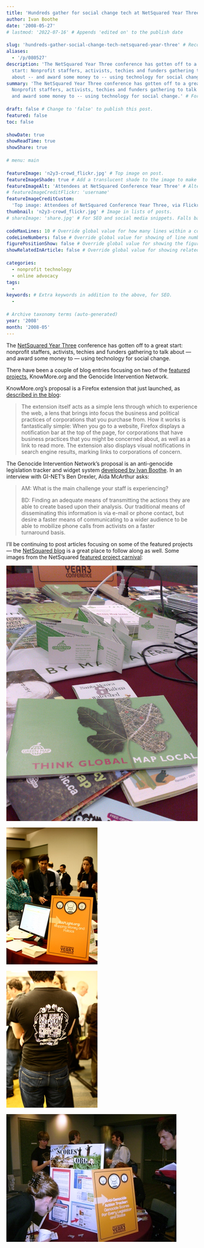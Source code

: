 ```yaml
---
title: 'Hundreds gather for social change tech at NetSquared Year Three'
author: Ivan Boothe
date: '2008-05-27'
# lastmod: '2022-07-16' # Appends 'edited on' to the publish date

slug: 'hundreds-gather-social-change-tech-netsquared-year-three' # Recommended length is 3 to 5 words.
aliases:
  - '/p/080527'
description: 'The NetSquared Year Three conference has gotten off to a great
  start: Nonprofit staffers, activists, techies and funders gathering to talk
  about -- and award some money to -- using technology for social change.' # For SEO and social media snippets.
summary: 'The NetSquared Year Three conference has gotten off to a great start:
  Nonprofit staffers, activists, techies and funders gathering to talk about --
  and award some money to -- using technology for social change.' # For the post in lists.

draft: false # Change to 'false' to publish this post.
featured: false
toc: false

showDate: true
showReadTime: true
showShare: true

# menu: main

featureImage: 'n2y3-crowd_flickr.jpg' # Top image on post.
featureImageShade: true # Add a translucent shade to the image to make overlaid text easier to read.
featureImageAlt: 'Attendees at NetSquared Conference Year Three' # Alternative text for featured image.
# featureImageCreditFlickr: 'username'
featureImageCreditCustom:
  'Top image: Attendees of NetSquared Conference Year Three, via Flickr.'
thumbnail: 'n2y3-crowd_flickr.jpg' # Image in lists of posts.
# shareImage: 'share.jpg' # For SEO and social media snippets. Falls back to thumbnail (if set) or featureImage.

codeMaxLines: 10 # Override global value for how many lines within a code block before auto-collapsing.
codeLineNumbers: false # Override global value for showing of line numbers within code block.
figurePositionShow: false # Override global value for showing the figure label.
showRelatedInArticle: false # Override global value for showing related posts in this series at the end of the content.

categories:
  - nonprofit technology
  - online advocacy
tags:
  -
keywords: # Extra keywords in addition to the above, for SEO.
  -

# Archive taxonomy terms (auto-generated)
year: '2008'
month: '2008-05'
---
```


The
[NetSquared Year Three](https://web.archive.org/web/20080710195249/http://www.netsquared.org/mashup 'NetSquared Mashup Challenge')
conference has gotten off to a great start: nonprofit staffers, activists,
techies and funders gathering to talk about — and award some money to — using
technology for social change.

There have been a couple of blog entries focusing on two of the
[featured projects](https://web.archive.org/web/20080709050029/http://www.netsquared.org/2008/conference/projects/n2y3_featured_projects 'View the featured projects'),
KnowMore.org and the Genocide Intervention Network.

KnowMore.org’s proposal is a Firefox extension that just launched, as
[described in the blog](https://web.archive.org/web/20080605012715/http://www.netsquared.org/blog/dietrich/knowmore-firefox-extension-debuts-netsquared-2008):

> The extension itself acts as a simple lens through which to experience the
> web, a lens that brings into focus the business and political practices of
> corporations that you purchase from. How it works is fantastically simple:
> When you go to a website, Firefox displays a notification bar at the top of
> the page, for corporations that have business practices that you might be
> concerned about, as well as a link to read more. The extension also displays
> visual notifications in search engine results, marking links to corporations
> of concern.

The Genocide Intervention Network’s proposal is an anti-genocide legislation
tracker and widget system
[developed by Ivan Boothe](https://web.archive.org/web/20080719230742/http://www.netsquared.org/2008/conference/projects/anti-genocide-action-tracker-genocide-scores-every-politician-state-and-university 'View the NetSquared proposal').
In an interview with GI-NET’s Ben Drexler, Aida McArthur asks:

> AM: What is the main challenge your staff is experiencing?
>
> BD: Finding an adequate means of transmitting the actions they are able to
> create based upon their analysis. Our traditional means of disseminating this
> information is via e-mail or phone contact, but desire a faster means of
> communicating to a wider audience to be able to mobilize phone calls from
> activists on a faster turnaround basis.

I’ll be continuing to post articles focusing on some of the featured projects —
the
[NetSquared blog](https://web.archive.org/web/20080531044252/http://www.netsquared.org/blog)
is a great place to follow along as well. Some images from the NetSquared
[featured project carnival](https://web.archive.org/web/20080709224453/http://netsquared.org/blog/brenda/n2y3con-project-carnival):

![Green Map (Flickr: Laura Whitehead)](green-map_flickr-thewhiteheads.jpg)

![MapLight.org (Flickr: Katie Laird)](maplight_flickr-happykatie.jpg)

![KnowMore.org Firefox extension (Flickr: Katie Laird)](knowmore_flickr-happykatie.jpg)

![Genocide Intervention Network's anti-genocide legislation tracker (Flickr: TechSoup for Libraries)](genocide-intervention-network_flickr-maintainitproject.jpg)
